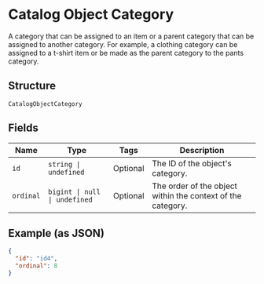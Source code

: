<!-- Optimized: 2025-10-06 -->
<!-- RPM: 1.6.2.1.1.6.2.1_catalog-object-category_20251006 -->
<!-- Session: E2E RPM DNA Application -->
<!-- AOM: RND (Reggie & Dro) -->
<!-- COI: TECHNOLOGY -->
<!-- RPM: HIGH -->
<!-- ACTION: BUILD -->

# Catalog Object Category

A category that can be assigned to an item or a parent category that can be assigned
to another category. For example, a clothing category can be assigned to a t-shirt item or
be made as the parent category to the pants category.

## Structure

`CatalogObjectCategory`

## Fields

| Name | Type | Tags | Description |
|  --- | --- | --- | --- |
| `id` | `string \| undefined` | Optional | The ID of the object's category. |
| `ordinal` | `bigint \| null \| undefined` | Optional | The order of the object within the context of the category. |

## Example (as JSON)

```json
{
  "id": "id4",
  "ordinal": 8
}
```
